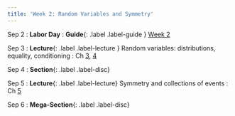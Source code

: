 ```yaml
---
title: 'Week 2: Random Variables and Symmetry'
---
```


Sep 2
: **Labor Day**
: **Guide**{: .label .label-guide } [Week 2](/assets/guides/fall24/week02.pdf)

Sep 3
: **Lecture**{: .label .label-lecture } Random variables: distributions, equality, conditioning
    : Ch [3](http://prob140.org/textbook/content/Chapter_03/00_Random_Variables.html), [4](http://prob140.org/textbook/content/Chapter_04/00_Relations_Between_Variables.html)

Sep 4
: **Section**{: .label .label-disc}

Sep 5
: **Lecture**{: .label .label-lecture} Symmetry and collections of events
    : Ch [5](http://prob140.org/textbook/content/Chapter_05/00_Collections_of_Events.html)

Sep 6
: **Mega-Section**{: .label .label-disc}